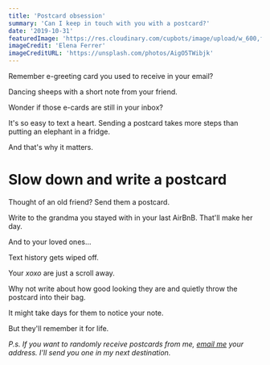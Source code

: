 ```yaml
---
title: 'Postcard obsession'
summary: 'Can I keep in touch with you with a postcard?'
date: '2019-10-31'
featuredImage: 'https://res.cloudinary.com/cupbots/image/upload/w_600,f_auto/v1656945449/postcard.jpg'
imageCredit: 'Elena Ferrer'
imageCreditURL: 'https://unsplash.com/photos/AigO5TWibjk'
---
```


Remember e-greeting card you used to receive in your email?

Dancing sheeps with a short note from your friend.

Wonder if those e-cards are still in your inbox?

It's so easy to text a heart. Sending a postcard takes more steps than putting an elephant in a fridge.

And that's why it matters.

# Slow down and write a postcard

Thought of an old friend? Send them a postcard.

Write to the grandma you stayed with in your last AirBnB. That'll make her day.

And to your loved ones...

Text history gets wiped off.

Your _xoxo_ are just a scroll away.

Why not write about how good looking they are and quietly throw the postcard into their bag.

It might take days for them to notice your note.

But they'll remember it for life.

_P.s. If you want to randomly receive postcards from me, [email me](mailto:l@sshawn.com) your address. I'll send you one in my next destination._
